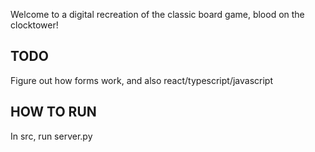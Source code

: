 Welcome to a digital recreation of the classic board game, blood on the clocktower!

TODO
--------------------------------------
Figure out how forms work, and also react/typescript/javascript

HOW TO RUN
---------------------------------------
In src, run server.py
